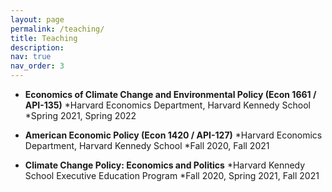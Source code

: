 ```yaml
---
layout: page
permalink: /teaching/
title: Teaching
description:
nav: true
nav_order: 3
---
```


* <strong>Economics of Climate Change and Environmental Policy (Econ 1661 / API-135)</strong>
                 *Harvard Economics Department, Harvard Kennedy School
                 *Spring 2021, Spring 2022

* <strong>American Economic Policy (Econ 1420 / API-127)</strong>
                 *Harvard Economics Department, Harvard Kennedy School
                 *Fall 2020, Fall 2021

* <strong>Climate Change Policy: Economics and Politics</strong>
                 *Harvard Kennedy School Executive Education Program
                 *Fall 2020, Spring 2021, Fall 2021